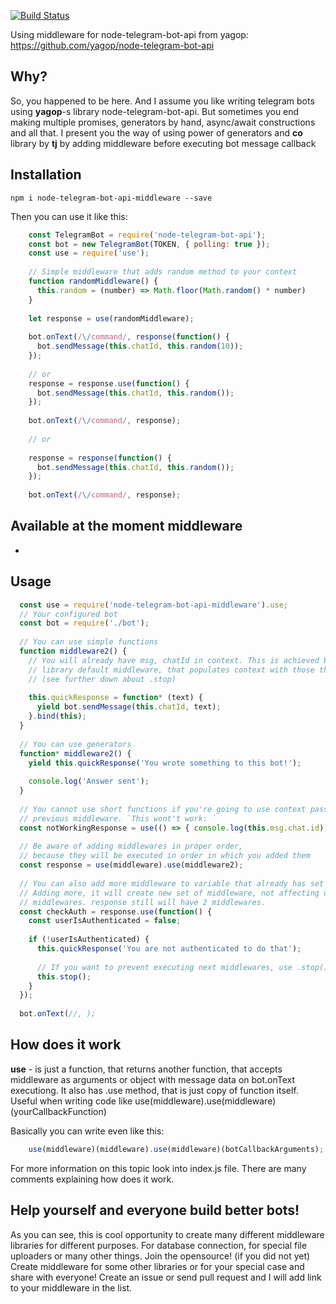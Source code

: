 [![Build Status](https://travis-ci.org/idchlife/node-telegram-bot-api-middleware.svg?branch=master)](https://travis-ci.org/idchlife/node-telegram-bot-api-middleware)

Using middleware for node-telegram-bot-api from yagop: https://github.com/yagop/node-telegram-bot-api

## Why?
So, you happened to be here. And I assume you like writing telegram bots using **yagop**-s library node-telegram-bot-api.
But sometimes you end making multiple promises, generators by hand, async/await constructions and all that.
I present you the way of using power of generators and **co** library by **tj** by adding middleware before executing bot message callback

## Installation

    npm i node-telegram-bot-api-middleware --save

Then you can use it like this:

```js
    const TelegramBot = require('node-telegram-bot-api');
    const bot = new TelegramBot(TOKEN, { polling: true });
    const use = require('use');
    
    // Simple middleware that adds random method to your context
    function randomMiddleware() {
      this.random = (number) => Math.floor(Math.random() * number)
    }
    
    let response = use(randomMiddleware);
    
    bot.onText(/\/command/, response(function() {
      bot.sendMessage(this.chatId, this.random(10));
    });
    
    // or
    response = response.use(function() {
      bot.sendMessage(this.chatId, this.random());
    });
    
    bot.onText(/\/command/, response);
    
    // or
    
    response = response(function() {
      bot.sendMessage(this.chatId, this.random());
    });
    
    bot.onText(/\/command/, response);
```

## Available at the moment middleware
 -

## Usage

```js
  const use = require('node-telegram-bot-api-middleware').use;
  // Your configured bot
  const bot = require('./bot');
  
  // You can use simple functions
  function middleware2() {
    // You will already have msg, chatId in context. This is achieved by added already inside
    // library default middleware, that populates context with those things, as well as method .stop()
    // (see further down about .stop)
    
    this.quickResponse = function* (text) {
      yield bot.sendMessage(this.chatId, text);
    }.bind(this);
  }
  
  // You can use generators
  function* middleware2() {
    yield this.quickResponse('You wrote something to this bot!');
    
    console.log('Answer sent');
  }
  
  // You cannot use short functions if you're going to use context passed from
  // previous middleware. `This wont't work: `
  const notWorkingResponse = use(() => { console.log(this.msg.chat.id); });
  
  // Be aware of adding middlewares in proper order,
  // because they will be executed in order in which you added them
  const response = use(middleware).use(middleware2);
  
  // You can also add more middleware to variable that already has set of middlewares
  // Adding more, it will create new set of middleware, not affecting old set of
  // middlewares. response still will have 2 middlewares.
  const checkAuth = response.use(function() {
    const userIsAuthenticated = false;
    
    if (!userIsAuthenticated) {
      this.quickResponse('You are not authenticated to do that');
      
      // If you want to prevent executing next middlewares, use .stop()
      this.stop();
    }
  });
  
  bot.onText(//, );
```

## How does it work

**use** - is just a function, that returns another function, that accepts middleware as arguments or object with
message data on bot.onText executiong. It also has .use method, that is just copy of function itself. Useful when
writing code like use(middleware).use(middleware)(yourCallbackFunction)


Basically you can write even like this:

```js
    use(middleware)(middleware).use(middleware)(botCallbackArguments); // botCallbackArguments will be passed by bot, and executed function will be also by bot.
```

For more information on this topic look into index.js file. There are many comments explaining how does it work.


## Help yourself and everyone build better bots!

As you can see, this is cool opportunity to create many different middleware libraries for different purposes. For database connection, for special file uploaders or many other things. Join the opensource! (if you did not yet) Create middleware for some other libraries or for your special case and share with everyone! Create an issue or send pull request and I will add link to your middleware in the list.